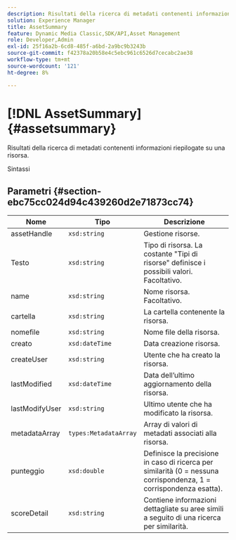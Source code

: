 ```yaml
---
description: Risultati della ricerca di metadati contenenti informazioni riepilogate su una risorsa.
solution: Experience Manager
title: AssetSummary
feature: Dynamic Media Classic,SDK/API,Asset Management
role: Developer,Admin
exl-id: 25f16a2b-6cd8-485f-a6bd-2a9bc9b3243b
source-git-commit: f42378a20b58e4c5ebc961c6526d7cecabc2ae38
workflow-type: tm+mt
source-wordcount: '121'
ht-degree: 8%

---
```


# [!DNL AssetSummary]{#assetsummary}

Risultati della ricerca di metadati contenenti informazioni riepilogate su una risorsa.

Sintassi

## Parametri {#section-ebc75cc024d94c439260d2e71873cc74}

| Nome | Tipo | Descrizione |
|---|---|---|
| assetHandle | `xsd:string` | Gestione risorse. |
| Testo | `xsd:string` | Tipo di risorsa. La costante &quot;Tipi di risorse&quot; definisce i possibili valori. Facoltativo. |
| name | `xsd:string` | Nome risorsa. Facoltativo. |
| cartella | `xsd:string` | La cartella contenente la risorsa. |
| nomefile | `xsd:string` | Nome file della risorsa. |
| creato | `xsd:dateTime` | Data creazione risorsa. |
| createUser | `xsd:string` | Utente che ha creato la risorsa. |
| lastModified | `xsd:dateTime` | Data dell’ultimo aggiornamento della risorsa. |
| lastModifyUser | `xsd:string` | Ultimo utente che ha modificato la risorsa. |
| metadataArray | `types:MetadataArray` | Array di valori di metadati associati alla risorsa. |
| punteggio | `xsd:double` | Definisce la precisione in caso di ricerca per similarità (0 = nessuna corrispondenza, 1 = corrispondenza esatta). |
| scoreDetail | `xsd:string` | Contiene informazioni dettagliate su aree simili a seguito di una ricerca per similarità. |
